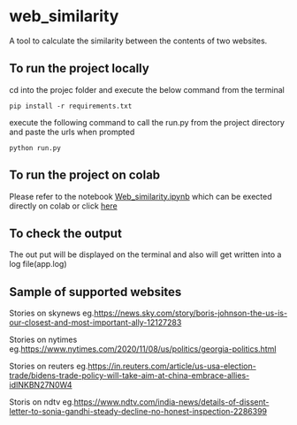 # web_similarity
A tool to calculate the similarity between the contents of two websites.

## To run the project locally

cd into the projec folder and execute the below command from the terminal

```
pip install -r requirements.txt
```

execute the following command to call the run.py from the project directory and paste the urls when prompted

```
python run.py
```


## To run the project on colab
Please refer to the notebook  [Web_similarity.ipynb](https://github.com/MathewAlexander/web_similarity/blob/main/Web_similarity.ipynb) which can be exected directly on colab
or click [here](https://colab.research.google.com/drive/1TKIZZOIRESlyEC4RQXRxa-5ofUQG32Y0?usp=sharing)


## To check the output

The out put will be displayed on the terminal and also will get written into a log file(app.log)


## Sample of supported websites
Stories on skynews  eg.https://news.sky.com/story/boris-johnson-the-us-is-our-closest-and-most-important-ally-12127283

Stories on nytimes  eg.https://www.nytimes.com/2020/11/08/us/politics/georgia-politics.html

Stories on reuters  eg.https://in.reuters.com/article/us-usa-election-trade/bidens-trade-policy-will-take-aim-at-china-embrace-allies-idINKBN27N0W4

Storis on ndtv      eg.https://www.ndtv.com/india-news/details-of-dissent-letter-to-sonia-gandhi-steady-decline-no-honest-inspection-2286399

